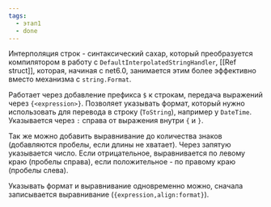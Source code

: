 ```yaml
---
tags:
  - этап1
  - done
---
```

Интерполяция строк - синтаксический сахар, который преобразуется компилятором в работу с `DefaultInterpolatedStringHandler`, [[Ref struct]], которая, начиная с net6.0, занимается этим более эффективно вместо механизма с `string.Format`.

Работает через добавление префикса `$` к строкам, передача выражений через `{<expression>}`. Позволяет указывать формат, который нужно использовать для перевода в строку (`ToString`), например у `DateTime`. Указывается через `:` справа от выражения внутри `{` и `}`.

Так же можно добавить выравнивание до количества знаков (добавляются пробелы, если длины не хватает). Через запятую указывается число. Если отрицательное, выравнивается по левому краю (пробелы справа), если положительное - по правому краю (пробелы слева).

Указывать формат и выравнивание одновременно можно, сначала записывается выравнивание (`{expression,align:format}`).